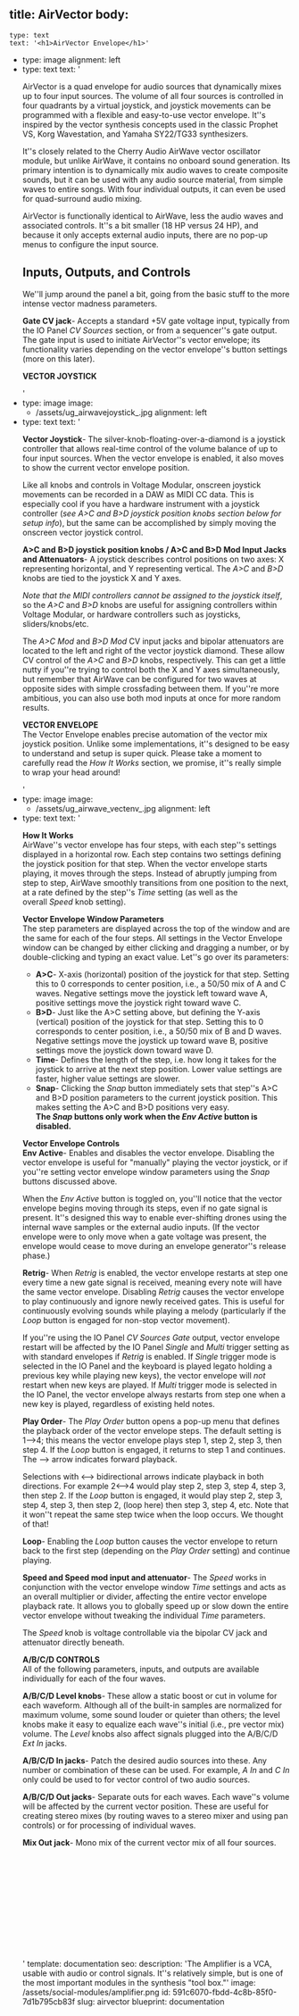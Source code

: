 title: AirVector
body:
  -
    type: text
    text: '<h1>AirVector Envelope</h1>'
  -
    type: image
    alignment: left
  -
    type: text
    text: '<p>AirVector is a quad envelope for audio sources that&nbsp;dynamically mixes up to four input sources. The volume of all four sources is controlled in four quadrants by a virtual joystick, and joystick movements can be programmed with a flexible and easy-to-use vector envelope. It''s inspired by the vector synthesis concepts used in the classic Prophet VS, Korg Wavestation, and Yamaha SY22/TG33 synthesizers.&nbsp;</p><p>It''s closely related to the Cherry Audio AirWave vector oscillator module, but unlike AirWave, it contains no onboard sound generation. Its primary intention is to dynamically mix audio waves to create composite sounds, but it can be used with any audio source material, from simple waves to entire songs. With four individual outputs, it can even be used for quad-surround audio mixing.&nbsp;</p><p>AirVector is functionally identical to AirWave, less the audio waves and associated controls. It''s a bit smaller (18 HP versus 24 HP), and because it only accepts external audio inputs, there are no pop-up menus to configure the input source.&nbsp;</p><h2>Inputs, Outputs, and Controls</h2><p>We''ll jump around the panel a bit, going from the basic stuff to the more intense vector madness parameters.</p><p><strong>Gate CV jack</strong>- Accepts a standard +5V gate voltage input, typically from the IO Panel&nbsp;<em>CV Sources</em>&nbsp;section, or from a sequencer''s gate output. The gate input is used to initiate AirVector''s vector envelope; its functionality varies depending on the vector envelope''s button settings (more on this later).&nbsp;</p><p><strong>VECTOR JOYSTICK</strong><br></p>'
  -
    type: image
    image:
      - /assets/ug_airwavejoystick_.jpg
    alignment: left
  -
    type: text
    text: '<p><strong>Vector Joystick</strong>- The silver-knob-floating-over-a-diamond is a joystick controller that allows real-time control of the volume balance of up to four input sources. When the vector envelope is enabled, it also moves to show the current vector envelope position.&nbsp;</p><p>Like all knobs and controls in Voltage Modular, onscreen joystick movements can be recorded in a DAW as MIDI CC data. This is especially cool if you have a hardware instrument with a joystick controller (<em>see&nbsp;A&gt;C&nbsp;and&nbsp;B&gt;D joystick position knobs section below for setup info</em>), but the same can be accomplished by simply moving the onscreen vector joystick control.&nbsp;</p><p><strong>A&gt;C </strong><strong>and</strong>&nbsp;<strong>B&gt;D joystick position knobs /&nbsp;</strong><strong>A&gt;C&nbsp;</strong><strong>and&nbsp;</strong><strong>B&gt;D&nbsp;</strong><strong>Mod Input Jacks and Attenuators</strong>- A joystick describes control positions on two axes: X representing horizontal, and Y representing vertical. The&nbsp;<em>A&gt;C</em>&nbsp;and&nbsp;<em>B&gt;D </em>knobs are tied to the joystick X and Y axes.&nbsp;</p><p><em>Note that the MIDI controllers cannot be assigned to the joystick itself</em>, so the&nbsp;<em>A&gt;C</em> and <em>B&gt;D</em> knobs are useful for assigning controllers within Voltage Modular, or hardware controllers such as joysticks, sliders/knobs/etc.</p><p>The&nbsp;<em>A&gt;C Mod</em>&nbsp;and&nbsp;<em>B&gt;D Mod</em>&nbsp;CV input jacks and bipolar attenuators are located to the left and right of the vector joystick diamond. These allow CV control of the&nbsp;<em>A&gt;C</em>&nbsp;and&nbsp;<em>B&gt;D</em>&nbsp;knobs, respectively. This can get a little nutty if you''re trying to control both the X and Y axes simultaneously, but remember that AirWave can be configured for two waves at opposite sides with simple crossfading between them. If you''re more ambitious, you can also use both mod inputs at once for more random results.&nbsp;</p><p><strong>VECTOR ENVELOPE<br></strong>The Vector Envelope enables precise automation of the vector mix joystick position. Unlike some implementations, it''s designed to be easy to understand and setup is super quick. Please take a moment to carefully read the <em>How It Works</em>&nbsp;section, we promise, it''s really simple to wrap your head around!&nbsp;</p>'
  -
    type: image
    image:
      - /assets/ug_airwave_vectenv_.jpg
    alignment: left
  -
    type: text
    text: '<p><strong>How It Works<br></strong>AirWave''s vector envelope has four steps, with each step''s settings displayed in a horizontal row. Each step contains two settings defining the joystick position for that step. When the vector envelope starts playing, it moves through the steps. Instead of abruptly jumping from step to step, AirWave smoothly transitions from one position to the next, at a rate defined by the step''s&nbsp;<em>Time&nbsp;</em>setting (as well as the overall&nbsp;<em>Speed&nbsp;</em>knob setting).&nbsp;</p><p><strong>Vector Envelope Window Parameters<br></strong>The step parameters are displayed across the top of the window and are the same for each of the four steps. All settings in the Vector Envelope window can be changed by either clicking and dragging a number, or by double-clicking and typing an exact value. Let''s go over its parameters:</p><ul><li><strong>A&gt;C</strong>- X-axis (horizontal) position of the joystick for that step. Setting this to 0 corresponds to center position, i.e., a 50/50 mix of A and C waves. Negative settings move the joystick left toward wave A, positive settings move the joystick right toward wave C.&nbsp;</li><li><strong>B&gt;D</strong>- Just like the A&gt;C setting above, but defining the Y-axis (vertical) position of the joystick for that step. Setting this to 0 corresponds to center position, i.e., a 50/50 mix of B and D waves. Negative settings move the joystick up toward wave B, positive settings move the joystick down toward wave D.&nbsp;</li><li><strong>Time</strong>- Defines the length of the step, i.e. how long it takes for the joystick to arrive at the next step position. Lower value settings are faster, higher value settings are slower.&nbsp;</li><li><strong>Snap</strong>- Clicking the&nbsp;<em>Snap</em>&nbsp;button immediately sets that step''s A&gt;C and B&gt;D position parameters to the current joystick position. This makes setting the A&gt;C and B&gt;D positions very easy. <strong>The&nbsp;<em>Snap</em>&nbsp;buttons only work when the&nbsp;<em>Env Active</em>&nbsp;button is disabled.&nbsp;</strong></li></ul><p><strong>Vector Envelope Controls<br></strong><strong>Env Active</strong>- Enables and disables the vector envelope. Disabling the vector envelope is useful for "manually" playing the vector joystick, or if you''re setting vector envelope window parameters using the&nbsp;<em>Snap </em>buttons discussed above.&nbsp;</p><p>When the <em>Env Active</em> button is toggled on, you''ll notice that the vector envelope begins moving through its steps, even if no gate signal is present. It''s designed this way to enable ever-shifting drones using the internal wave samples or the external audio inputs. (If the vector envelope were to only move when a gate voltage was present, the envelope would cease to move during an envelope generator''s release phase.)&nbsp;</p><p><strong>Retrig</strong>- When <em>Retrig</em>&nbsp;is enabled, the vector envelope restarts at step one every time a new gate signal is received, meaning every note will have the same vector envelope. Disabling <em>Retrig</em>&nbsp;causes the vector envelope to play continuously and ignore newly received gates. This is useful for continuously evolving sounds while playing a melody (particularly if the <em>Loop </em>button is engaged for non-stop vector movement).&nbsp;</p><p>If you''re using the IO Panel <em>CV Sources Gate</em>&nbsp;output, vector envelope restart will be affected by the IO Panel <em>Single </em>and<em> Multi</em>&nbsp;trigger setting as with standard envelopes if <em>Retrig</em>&nbsp;is enabled. If <em>Single</em>&nbsp;trigger mode is selected in the IO Panel and the keyboard is played legato holding a previous key while playing new keys), the vector envelope will <em>not</em> restart when new keys are played. If&nbsp;<em>Multi</em>&nbsp;trigger mode is selected in the IO Panel, the vector envelope always restarts from step one when a new key is played, regardless of existing held notes.&nbsp;</p><p><strong>Play Order</strong>- The&nbsp;<em>Play Order </em>button opens a pop-up menu that defines the playback order of the vector envelope steps. The default setting is 1–&gt;4; this means the vector envelope plays step 1, step 2, step 3, then step 4. If the <em>Loop</em>&nbsp;button is engaged, it returns to step 1 and continues. The –&gt; arrow indicates forward playback.&nbsp;</p><p>Selections with &lt;–&gt; bidirectional arrows indicate playback in both directions. For example 2&lt;–&gt;4 would play step 2, step 3, step 4, step 3, then step 2. If the <em>Loop</em>&nbsp;button is engaged, it would play step 2, step 3, step 4, step 3, then step 2, (loop here) then step 3, step 4, etc. Note that it won''t repeat the same step twice when the loop occurs. We thought of that!&nbsp;</p><p><strong>Loop</strong>- Enabling the <em>Loop </em>button causes the vector envelope to return back to the first step (depending on the&nbsp;<em>Play Order</em>&nbsp;setting) and continue playing.&nbsp;</p><p><strong>Speed and Speed mod input and attenuator</strong>- The <em>Speed</em>&nbsp;works in conjunction with the vector envelope window <em>Time</em>&nbsp;settings and acts as an overall multiplier or divider, affecting the entire vector envelope playback rate. It allows you to globally speed up or slow down the entire vector envelope without tweaking the individual <em>Time</em>&nbsp;parameters.</p><p>The <em>Speed </em>knob is voltage controllable via the bipolar CV jack and attenuator directly beneath.&nbsp;</p><p><strong>A/B/C/D CONTROLS</strong><br>All of the following parameters, inputs, and outputs are available individually for each of the four waves.</p><p><strong>A/B/C/D&nbsp;</strong><strong>Level knobs</strong>-<strong> </strong>These allow a static boost or cut in volume for each waveform. Although all of the built-in samples are normalized for maximum volume, some sound louder or quieter than others; the level knobs make it easy to equalize each wave''s initial (i.e., pre vector mix) volume. The&nbsp;<em>Level </em>knobs also affect signals plugged into the A/B/C/D <em>Ext In</em> jacks.&nbsp;</p><p><strong>A/B/C/D&nbsp;</strong><strong>In jacks</strong>- Patch the desired audio sources into these. Any number or combination of these can be used. For example, <em>A In</em> and <em>C In</em> only could be used to for vector control of two audio sources.&nbsp;</p><p><strong>A/B/C/D Out jacks</strong>- Separate outs for each waves. Each wave''s volume will be affected by the current vector position. These are useful for creating stereo mixes (by routing waves to a stereo mixer and using pan controls) or for processing of individual waves.&nbsp;</p><p><strong>Mix Out jack</strong>- Mono mix of the current vector mix of all four sources.&nbsp;</p><p><br></p><p><br></p><p><br></p><p><br></p><p><br></p><p><br></p>'
template: documentation
seo:
  description: 'The Amplifier is a VCA, usable with audio or control signals. It''s relatively simple, but is one of the most important modules in the synthesis "tool box."'
  image: /assets/social-modules/amplifier.png
id: 591c6070-fbdd-4c8b-85f0-7d1b795cb83f
slug: airvector
blueprint: documentation
